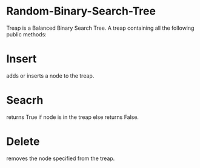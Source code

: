 # Random-Binary-Search-Tree
Treap is a Balanced Binary Search Tree.
A treap containing all the following public methods:
# Insert 
adds or inserts a node to the treap.
# Seacrh 
returns True if node is in the treap else returns False.
# Delete 
removes the node specified from the treap.
